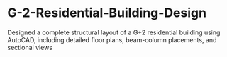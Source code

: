 # G-2-Residential-Building-Design
Designed a complete structural layout of a G+2 residential building using AutoCAD, including detailed floor plans, beam-column placements, and sectional views

